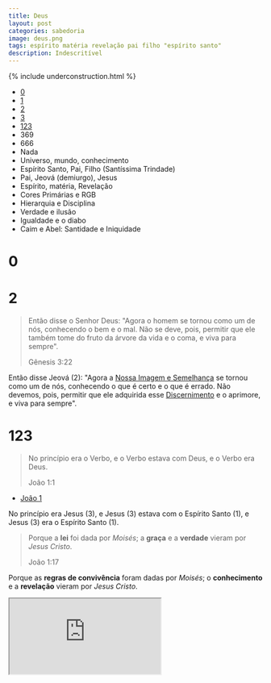 ```yaml
---
title: Deus
layout: post
categories: sabedoria
image: deus.png
tags: espírito matéria revelação pai filho "espírito santo"
description: Indescritível
---
```


{% include underconstruction.html %}

- [0](#0)
- [1](#1)
- [2](#2)
- [3](#3)
- [123](#123)
- 369
- 666
- Nada
- Universo, mundo, conhecimento
- Espírito Santo, Pai, Filho (Santíssima Trindade)
- Pai, Jeová (demiurgo), Jesus
- Espírito, matéria, Revelação
- Cores Primárias e RGB
- Hierarquia e Disciplina
- Verdade e ilusão
- Igualdade e o diabo
- Caim e Abel: Santidade e Iniquidade

# 0

# 2

> Então disse o Senhor Deus: "Agora o homem se tornou como um de nós, conhecendo o bem e o mal. Não se deve, pois, permitir que ele também tome do fruto da árvore da vida e o coma, e viva para sempre".
>
> Gênesis 3:22

Então disse Jeová (2): "Agora a [Nossa Imagem e Semelhança](https://www.bibliaon.com/versiculo/genesis_1_26-28/) se tornou como um de nós, conhecendo o que é certo e o que é errado. Não devemos, pois, permitir que ele adquirida esse [Discernimento](https://www.dicio.com.br/discernimento/) e o aprimore, e viva para sempre".

# 123

> No princípio era o Verbo, e o Verbo estava com Deus, e o Verbo era Deus.
>
> João 1:1

- [João 1](https://www.bibliaonline.com.br/acf/jo/1)

No princípio era Jesus (3), e Jesus (3) estava com o Espírito Santo (1), e Jesus (3) era o Espírito Santo (1).

> Porque a **lei** foi dada por _Moisés_; a **graça** e a **verdade** vieram por _Jesus Cristo_.
>
> João 1:17

Porque as **regras de convivência** foram dadas por _Moisés_; o **conhecimento** e a **revelação** vieram por _Jesus Cristo_.

<div class="embed-responsive embed-responsive-16by9">
    <iframe class="embed-responsive-item" src="https://www.youtube.com/embed/chNh8anouZk?autoplay=1" autoplay="autoplay" allowfullscreen></iframe>
</div>
